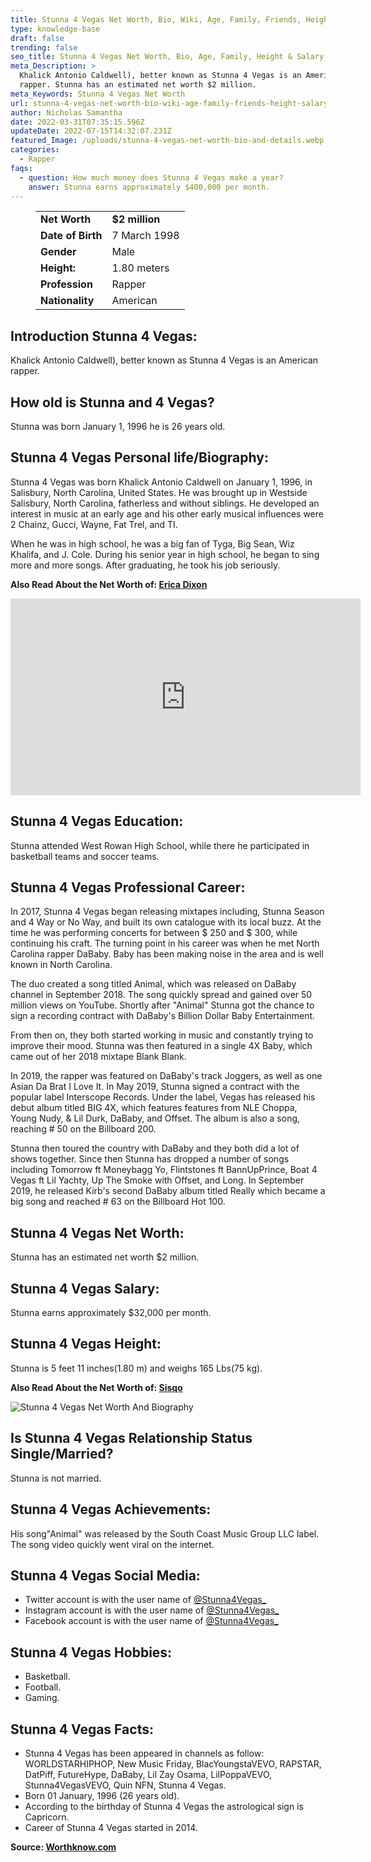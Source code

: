 ```yaml
---
title: Stunna 4 Vegas Net Worth, Bio, Wiki, Age, Family, Friends, Height & Salary
type: knowledge-base
draft: false
trending: false
seo_title: Stunna 4 Vegas Net Worth, Bio, Age, Family, Height & Salary - WorthKnow
meta_Description: >
  Khalick Antonio Caldwell), better known as Stunna 4 Vegas is an American
  rapper. Stunna has an estimated net worth $2 million.
meta_Keywords: Stunna 4 Vegas Net Worth
url: stunna-4-vegas-net-worth-bio-wiki-age-family-friends-height-salary
author: Nicholas Samantha
date: 2022-03-31T07:35:15.596Z
updateDate: 2022-07-15T14:32:07.231Z
featured_Image: /uploads/stunna-4-vegas-net-worth-bio-and-details.webp
categories:
  - Rapper
faqs:
  - question: How much money does Stunna 4 Vegas make a year?
    answer: Stunna earns approximately $400,000 per month.
---
```

<figure class="wp-block-table is-style-stripes">
  <table>
    <tbody>
      <tr>
        <td>
          <strong>Net Worth</strong>
        </td>
        <td>
          <strong>$2 million</strong>
        </td>
      </tr>
      <tr>
        <td>
          <strong>Date of Birth</strong>
        </td>
        <td>7 March 1998</td>
      </tr>
      <tr>
        <td>
          <strong>Gender</strong>
        </td>
        <td>Male</td>
      </tr>
      <tr>
        <td>
          <strong>Height:</strong>
        </td>
        <td>1.80 meters</td>
      </tr>
      <tr>
        <td>
          <strong>Profession</strong>
        </td>
        <td>Rapper</td>
      </tr>
      <tr>
        <td>
          <strong>Nationality</strong>
        </td>
        <td>American</td>
      </tr>
    </tbody>
  </table>
</figure>

## Introduction Stunna 4 Vegas:

Khalick Antonio Caldwell), better known as Stunna 4 Vegas is an American rapper.

## How old is Stunna and 4 Vegas?

Stunna was born January 1, 1996 he is 26 years old.

## Stunna 4 Vegas Personal life/Biography:

Stunna 4 Vegas was born Khalick Antonio Caldwell on January 1, 1996, in Salisbury, North Carolina, United States. He was brought up in Westside Salisbury, North Carolina, fatherless and without siblings. He developed an interest in music at an early age and his other early musical influences were 2 Chainz, Gucci, Wayne, Fat Trel, and TI. 

When he was in high school, he was a big fan of Tyga, Big Sean, Wiz Khalifa, and J. Cole. During his senior year in high school, he began to sing more and more songs. After graduating, he took his job seriously.

**Also Read About the Net Worth of: <a href="https://worthknow.com/erica-dixon-net-worth-bio-wiki-age-family-friends-height-salary/" target="_blank" rel="noopener">Erica Dixon</a>**

<iframe width="560" height="315" src="https://www.youtube.com/embed/BY1KhQYf_LM" title="YouTube video player" frameborder="0" allow="accelerometer; autoplay; clipboard-write; encrypted-media; gyroscope; picture-in-picture" allowfullscreen></iframe>

## Stunna 4 Vegas Education:

Stunna attended West Rowan High School, while there he participated in basketball teams and soccer teams.

## Stunna 4 Vegas Professional Career:

In 2017, Stunna 4 Vegas began releasing mixtapes including, Stunna Season and 4 Way or No Way, and built its own catalogue with its local buzz. At the time he was performing concerts for between $ 250 and $ 300, while continuing his craft. The turning point in his career was when he met North Carolina rapper DaBaby. Baby has been making noise in the area and is well known in North Carolina.

The duo created a song titled Animal, which was released on DaBaby channel in September 2018. The song quickly spread and gained over 50 million views on YouTube. Shortly after "Animal" Stunna got the chance to sign a recording contract with DaBaby's Billion Dollar Baby Entertainment.

From then on, they both started working in music and constantly trying to improve their mood. Stunna was then featured in a single 4X Baby, which came out of her 2018 mixtape Blank Blank.

In 2019, the rapper was featured on DaBaby's track Joggers, as well as one Asian Da Brat I Love It. In May 2019, Stunna signed a contract with the popular label Interscope Records. Under the label, Vegas has released his debut album titled BIG 4X, which features features from NLE Choppa, Young Nudy, & Lil Durk, DaBaby, and Offset. The album is also a song, reaching # 50 on the Billboard 200.

Stunna then toured the country with DaBaby and they both did a lot of shows together. Since then Stunna has dropped a number of songs including Tomorrow ft Moneybagg Yo, Flintstones ft BannUpPrince, Boat 4 Vegas ft Lil Yachty, Up The Smoke with Offset, and Long. In September 2019, he released Kirb's second DaBaby album titled Really which became a big song and reached # 63 on the Billboard Hot 100.

## Stunna 4 Vegas Net Worth:

Stunna has an estimated net worth $2 million.

## Stunna 4 Vegas Salary:

Stunna earns approximately $32,000 per month.

## Stunna 4 Vegas Height:

Stunna is 5 feet 11 inches(1.80 m) and weighs 165 Lbs(75 kg).

**Also Read About the Net Worth of: <a href="https://worthknow.com/sisqo-net-worth-bio-age-family-friends-height-salary/" target="_blank" rel="noopener">Sisqo</a>**

![Stunna 4 Vegas Net Worth And Biography](/uploads/stunna-4-vegas-net-worth-.webp)

## Is Stunna 4 Vegas Relationship Status Single/Married?

Stunna is not married.

## Stunna 4 Vegas Achievements:

His song"Animal" was released by the South Coast Music Group LLC label. The song video quickly went viral on the internet.

## Stunna 4 Vegas Social Media:

* Twitter account is with the user name of <a href="https://twitter.com/Stunna4Vegas_" target="_blank" rel="nofollow" rel="noopener">@Stunna4Vegas_</a>
* Instagram account is with the user name of <a href="https://www.instagram.com/stunna4vegas/" target="_blank" rel="nofollow" rel="noopener">@Stunna4Vegas_</a>
* Facebook account is with the user name of <a href="https://web.facebook.com/officialstunna4vegas" target="_blank" rel="nofollow" rel="noopener">@Stunna4Vegas_</a>

## Stunna 4 Vegas Hobbies:

* Basketball.
* Football.
* Gaming.

## Stunna 4 Vegas Facts:

* Stunna 4 Vegas has been appeared in channels as follow: WORLDSTARHIPHOP, New Music Friday, BlacYoungstaVEVO, RAPSTAR, DatPiff, FutureHype, DaBaby, Lil Zay Osama, LilPoppaVEVO, Stunna4VegasVEVO, Quin NFN, Stunna 4 Vegas.
* Born 01 January, 1996 (26 years old).
* According to the birthday of Stunna 4 Vegas the astrological sign is Capricorn.
* Career of Stunna 4 Vegas started in 2014.

**Source: <a href="https://worthknow.com/" target="_blank" rel="noopener">Worthknow.com</a>**